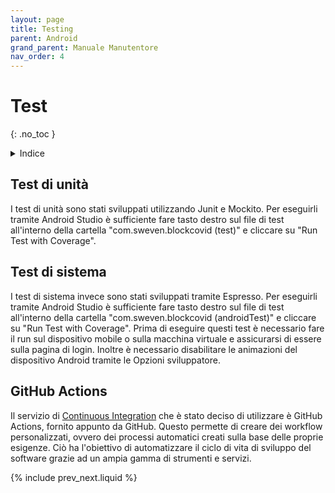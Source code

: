 ```yaml
---
layout: page
title: Testing
parent: Android
grand_parent: Manuale Manutentore
nav_order: 4
---
```


# Test
{: .no_toc }
<details closed markdown="block">
  <summary>
    Indice
  </summary>
  {: .text-delta }
1. TOC
{:toc}
</details>

## Test di unità
I test di unità sono stati sviluppati utilizzando Junit e Mockito.
Per eseguirli tramite Android Studio è sufficiente fare tasto destro sul file di test all'interno della cartella "com.sweven.blockcovid (test)" e cliccare su "Run Test with Coverage".

## Test di sistema
I test di sistema invece sono stati sviluppati tramite Espresso.
Per eseguirli tramite Android Studio è sufficiente fare tasto destro sul file di test all'interno della cartella "com.sweven.blockcovid (androidTest)" e cliccare su "Run Test with Coverage".
Prima di eseguire questi test è necessario fare il run sul dispositivo mobile o sulla macchina virtuale e assicurarsi di essere sulla pagina di login. Inoltre è necessario disabilitare le animazioni del dispositivo Android tramite le Opzioni sviluppatore. 

## GitHub Actions
Il servizio di [Continuous Integration](/glossario#continuous-integration) che è stato deciso di utilizzare è GitHub Actions, fornito appunto da GitHub. Questo permette di creare dei workflow personalizzati, ovvero dei processi automatici creati sulla base delle proprie esigenze. Ciò ha l'obiettivo di automatizzare il ciclo di vita di sviluppo del software grazie ad un ampia gamma di strumenti e servizi.

{% include prev_next.liquid %}
